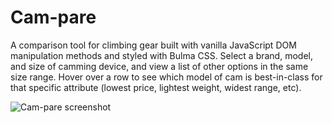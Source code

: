 # Cam-pare

A comparison tool for climbing gear built with vanilla JavaScript DOM manipulation methods and styled with Bulma CSS. Select a brand, model, and size of camming device, and view a list of other options in the same size range. Hover over a row to see which model of cam is best-in-class for that specific attribute (lowest price, lightest weight, widest range, etc).

![Cam-pare screenshot](https://github.com/https://github.com/jdeam/Cam-pare/blob/master/cam-pare_screenshot.png)
